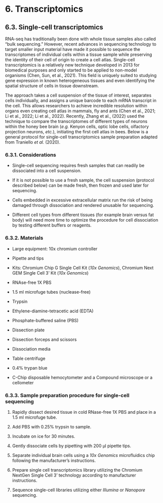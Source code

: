 # 6. Transcriptomics

## 6.3. Single-cell transcriptomics

RNA-seq has traditionally been done with whole tissue samples also called “bulk sequencing.” However, recent advances in sequencing technology to target smaller input material have made it possible to sequence the transcriptomes of individual cells within a tissue sample while preserving the identity of their cell of origin to create a cell atlas. Single-cell transcriptomics is a relatively new technique developed in 2013 for biomedical purposes and only started to be applied to non-model organisms (Chen, Sun, et al., 2021). This field is uniquely suited to studying gene expression in known heterogeneous tissues and even identifying the spatial structure of cells in tissue downstream.

The approach takes a cell suspension of the tissue of interest, separates cells individually, and assigns a unique barcode to each mRNA transcript in the cell. This allows researchers to achieve incredible resolution within organs even creating cell atlas in mammals, fly and ants (Chen et al., 2021; Li et al., 2022; Li et al., 2022). Recently, Zhang et al., (2022) used the technique to compare the transcriptomes of different types of neurons within the honey bee brain (*e.g.* Kenyon cells, optic lobe cells, olfactory projection neurons, *etc.*), initiating the first cell atlas in bees. Below is a general protocol for single-cell transcriptomics sample preparation adapted from Traniello *et al.* (2020).

### 6.3.1. Considerations

-   Single-cell sequencing requires fresh samples that can readily be dissociated into a cell suspension.

-   If it is not possible to use a fresh sample, the cell suspension (protocol described below) can be made fresh, then frozen and used later for sequencing.

-   Cells embedded in excessive extracellular matrix run the risk of being damaged through dissociation and rendered unusable for sequencing.

-   Different cell types from different tissues (for example brain versus fat body) will need more time to optimize the procedure for cell dissociation by testing different buffers or reagents.

### 6.3.2. Materials

-   Large equipment: 10x chromium controller

-   Pipette and tips

-   Kits: Chromium Chip G Single Cell Kit (*10x Genomics*), Chromium Next GEM Single Cell 3’ Kit (*10x Genomics*)

-   RNAse-free 1X PBS

-   1.5 ml microfuge tubes (nuclease-free)

-   Trypsin

-   Ethylene-diamine-tetracetic acid (EDTA)

-   Phosphate-buffered saline (PBS)

-   Dissection plate

-   Dissection forceps and scissors

-   Dissociation media

-   Table centrifuge

-   0.4% trypan blue

-   C-Chip disposable hemocytometer and a Compound microscope or a cellometer

### 6.3.3. Sample preparation procedure for single-cell sequencing

1.  Rapidly dissect desired tissue in cold RNase-free 1X PBS and place in a 1.5 ml microfuge tube.

2.  Add PBS with 0.25% trypsin to sample.

3.  Incubate on ice for 30 minutes.

4.  Gently dissociate cells by pipetting with 200 μl pipette tips.

5.  Separate individual brain cells using a *10x Genomics* microfluidics chip following the manufacturer’s instructions.

6.  Prepare single cell transcriptomics library utilizing the Chromium NextGen Single Cell 3’ technology according to manufacturer instructions.

7.  Sequence single-cell libraries utilizing either *Illumina* or *Nanopore* sequencing.

